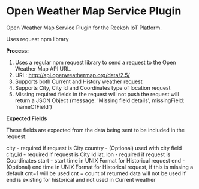 # Open Weather Map Service Plugin

Open Weather Map Service Plugin for the Reekoh IoT Platform.

Uses request npm library

**Process:**

1. Uses a regular npm request library to send a request to the Open Weather Map API URL.
2. URL: http://api.openweathermap.org/data/2.5/
3. Supports both Current and History weather request
4. Supports City, City Id and Coordinates type of location request
5. Missing required fields in the request will not push the request will return a JSON Object 
   {message: 'Missing field details', missingField: 'nameOfField'}

**Expected Fields**

These fields are expected from the data being sent to be included in the request:

city - required if request is City
country - (Optional) used with city field
city_id - required if request is City Id
lat, lon - required if request is Coordinates
start - start time in UNIX Format for Historical request
end - (Optional) end time in UNIX Format for Historical request, if this is missing a default cnt=1 will be used
cnt = count of returned data will not be used if end is existing for historical and not used in Current weather


